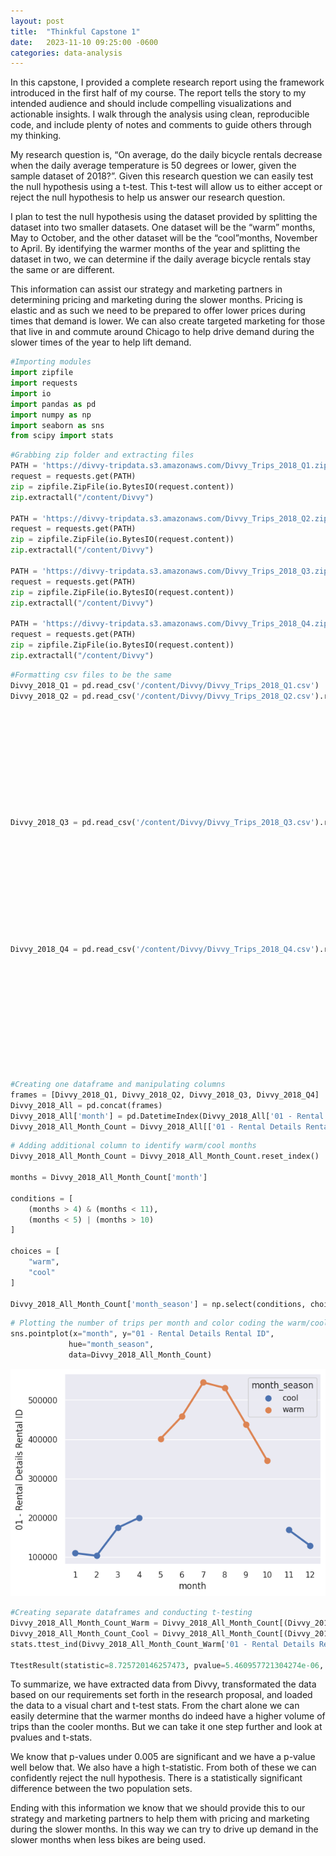 ```yaml
---
layout: post
title:  "Thinkful Capstone 1"
date:   2023-11-10 09:25:00 -0600
categories: data-analysis
---
```


In this capstone, I provided a complete research report using the framework introduced in the first half of my course. The report tells the story to my intended audience and should include compelling visualizations and actionable insights. I walk through the analysis using clean, reproducible code, and include plenty of notes and comments to guide others through my thinking.

My research question is, “On average, do the daily bicycle rentals decrease when the daily average temperature is 50 degrees or lower, given the sample dataset of 2018?”.  Given this research question we can easily test the null hypothesis using a t-test.  This t-test will allow us to either accept or reject the null hypothesis to help us answer our research question.

I plan to test the null hypothesis using the dataset provided by splitting the dataset into two smaller datasets.  One dataset will be the “warm” months, May to October, and the other dataset will be the “cool”months, November to April.  By identifying the warmer months of the year and splitting the dataset in two, we  can determine if the daily average bicycle rentals stay the same or are different.

This information can assist our strategy and marketing partners in determining pricing and marketing during the slower months.  Pricing is elastic and as such we need to be prepared to offer lower prices during times that demand is lower.  We can also create targeted marketing for those that live in and commute around Chicago to help drive demand during the slower times of the year to help lift demand.

``` python
#Importing modules
import zipfile
import requests
import io
import pandas as pd
import numpy as np
import seaborn as sns
from scipy import stats
```

``` python
#Grabbing zip folder and extracting files
PATH = 'https://divvy-tripdata.s3.amazonaws.com/Divvy_Trips_2018_Q1.zip'
request = requests.get(PATH)
zip = zipfile.ZipFile(io.BytesIO(request.content))
zip.extractall("/content/Divvy")

PATH = 'https://divvy-tripdata.s3.amazonaws.com/Divvy_Trips_2018_Q2.zip'
request = requests.get(PATH)
zip = zipfile.ZipFile(io.BytesIO(request.content))
zip.extractall("/content/Divvy")

PATH = 'https://divvy-tripdata.s3.amazonaws.com/Divvy_Trips_2018_Q3.zip'
request = requests.get(PATH)
zip = zipfile.ZipFile(io.BytesIO(request.content))
zip.extractall("/content/Divvy")

PATH = 'https://divvy-tripdata.s3.amazonaws.com/Divvy_Trips_2018_Q4.zip'
request = requests.get(PATH)
zip = zipfile.ZipFile(io.BytesIO(request.content))
zip.extractall("/content/Divvy")
```

``` python
#Formatting csv files to be the same
Divvy_2018_Q1 = pd.read_csv('/content/Divvy/Divvy_Trips_2018_Q1.csv')
Divvy_2018_Q2 = pd.read_csv('/content/Divvy/Divvy_Trips_2018_Q2.csv').rename(columns={"trip_id":"01 - Rental Details Rental ID",
                                                                                      "start_time":"01 - Rental Details Local Start Time",
                                                                                      "end_time":"01 - Rental Details Local End Time",
                                                                                      "bikeid":"01 - Rental Details Bike ID",
                                                                                      "tripduration":"01 - Rental Details Duration In Seconds Uncapped",
                                                                                      "from_station_id":"03 - Rental Start Station ID",
                                                                                      "from_station_name":"03 - Rental Start Station Name",
                                                                                      "to_station_id":"02 - Rental End Station ID",
                                                                                      "to_station_name":"02 - Rental End Station Name",
                                                                                      "usertype":"User Type",
                                                                                      "gender":"Member Gender",
                                                                                      "birthyear":"05 - Member Details Member Birthday Year",})
Divvy_2018_Q3 = pd.read_csv('/content/Divvy/Divvy_Trips_2018_Q3.csv').rename(columns={"trip_id":"01 - Rental Details Rental ID",
                                                                                      "start_time":"01 - Rental Details Local Start Time",
                                                                                      "end_time":"01 - Rental Details Local End Time",
                                                                                      "bikeid":"01 - Rental Details Bike ID",
                                                                                      "tripduration":"01 - Rental Details Duration In Seconds Uncapped",
                                                                                      "from_station_id":"03 - Rental Start Station ID",
                                                                                      "from_station_name":"03 - Rental Start Station Name",
                                                                                      "to_station_id":"02 - Rental End Station ID",
                                                                                      "to_station_name":"02 - Rental End Station Name",
                                                                                      "usertype":"User Type",
                                                                                      "gender":"Member Gender",
                                                                                      "birthyear":"05 - Member Details Member Birthday Year",})
Divvy_2018_Q4 = pd.read_csv('/content/Divvy/Divvy_Trips_2018_Q4.csv').rename(columns={"trip_id":"01 - Rental Details Rental ID",
                                                                                      "start_time":"01 - Rental Details Local Start Time",
                                                                                      "end_time":"01 - Rental Details Local End Time",
                                                                                      "bikeid":"01 - Rental Details Bike ID",
                                                                                      "tripduration":"01 - Rental Details Duration In Seconds Uncapped",
                                                                                      "from_station_id":"03 - Rental Start Station ID",
                                                                                      "from_station_name":"03 - Rental Start Station Name",
                                                                                      "to_station_id":"02 - Rental End Station ID",
                                                                                      "to_station_name":"02 - Rental End Station Name",
                                                                                      "usertype":"User Type",
                                                                                      "gender":"Member Gender",
                                                                                      "birthyear":"05 - Member Details Member Birthday Year",})
```

``` python
#Creating one dataframe and manipulating columns
frames = [Divvy_2018_Q1, Divvy_2018_Q2, Divvy_2018_Q3, Divvy_2018_Q4]
Divvy_2018_All = pd.concat(frames)
Divvy_2018_All['month'] = pd.DatetimeIndex(Divvy_2018_All['01 - Rental Details Local Start Time']).month
Divvy_2018_All_Month_Count = Divvy_2018_All[['01 - Rental Details Rental ID','month']].groupby(['month']).count()
```

``` python
# Adding additional column to identify warm/cool months
Divvy_2018_All_Month_Count = Divvy_2018_All_Month_Count.reset_index()

months = Divvy_2018_All_Month_Count['month']

conditions = [
    (months > 4) & (months < 11),
    (months < 5) | (months > 10)
]

choices = [
    "warm",
    "cool"
]

Divvy_2018_All_Month_Count['month_season'] = np.select(conditions, choices)
```

``` python
# Plotting the number of trips per month and color coding the warm/cool months
sns.pointplot(x="month", y="01 - Rental Details Rental ID",
             hue="month_season",
             data=Divvy_2018_All_Month_Count)
```

![plot of capstone1_1](/images/capstone1_1.png)

``` python
#Creating separate dataframes and conducting t-testing
Divvy_2018_All_Month_Count_Warm = Divvy_2018_All_Month_Count[(Divvy_2018_All_Month_Count['month_season'] == "warm")]
Divvy_2018_All_Month_Count_Cool = Divvy_2018_All_Month_Count[(Divvy_2018_All_Month_Count['month_season'] == "cool")]
stats.ttest_ind(Divvy_2018_All_Month_Count_Warm['01 - Rental Details Rental ID'], Divvy_2018_All_Month_Count_Cool['01 - Rental Details Rental ID'])

TtestResult(statistic=8.725720146257473, pvalue=5.460957721304274e-06, df=10.0)
```

To summarize, we have extracted data from Divvy, transformated the data based on our requirements set forth in the research proposal, and loaded the data to a visual chart and t-test stats.  From the chart alone we can easily determine that the warmer months do indeed have a higher volume of trips than the cooler months.  But we can take it one step further and look at pvalues and t-stats.

We know that p-values under 0.005 are significant and we have a p-value well below that.  We also have a high t-statistic.  From both of these we can confidently reject the null hypothesis.  There is a statistically significant difference between the two population sets.

Ending with this information we know that we should provide this to our strategy and marketing partners to help them with pricing and marketing during the slower months.  In this way we can try to drive up demand in the slower months when less bikes are being used.